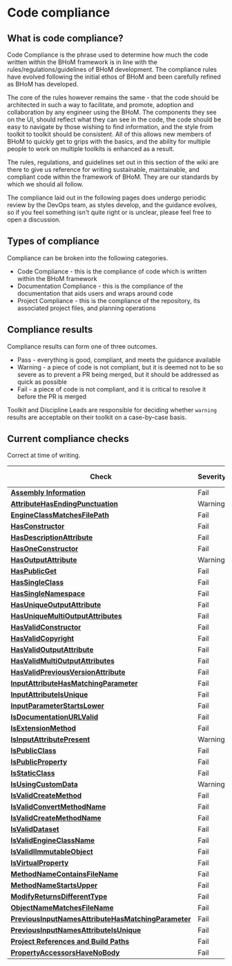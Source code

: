 # Code compliance

## What is code compliance?

Code Compliance is the phrase used to determine how much the code written within the BHoM framework is in line with the rules/regulations/guidelines of BHoM development. The compliance rules have evolved following the initial ethos of BHoM and been carefully refined as BHoM has developed.

The core of the rules however remains the same - that the code should be architected in such a way to facilitate, and promote, adoption and collaboration by any engineer using the BHoM. The components they see on the UI, should reflect what they can see in the code, the code should be easy to navigate by those wishing to find information, and the style from toolkit to toolkit should be consistent. All of this allows new members of BHoM to quickly get to grips with the basics, and the ability for multiple people to work on multiple toolkits is enhanced as a result.

The rules, regulations, and guidelines set out in this section of the wiki are there to give us reference for writing sustainable, maintainable, and compliant code within the framework of BHoM. They are our standards by which we should all follow.

The compliance laid out in the following pages does undergo periodic review by the DevOps team, as styles develop, and the guidance evolves, so if you feel something isn't quite right or is unclear, please feel free to open a discussion.

## Types of compliance

Compliance can be broken into the following categories.

 - Code Compliance - this is the compliance of code which is written within the BHoM framework
 - Documentation Compliance - this is the compliance of the documentation that aids users and wraps around code
 - Project Compliance - this is the compliance of the repository, its associated project files, and planning operations

## Compliance results

Compliance results can form one of three outcomes.

 - Pass - everything is good, compliant, and meets the guidance available
 - Warning - a piece of code is not compliant, but it is deemed not to be so severe as to prevent a PR being merged, but it should be addressed as quick as possible
 - Fail - a piece of code is not compliant, and it is critical to resolve it before the PR is merged

Toolkit and Discipline Leads are responsible for deciding whether `warning` results are acceptable on their toolkit on a case-by-case basis.

## Current compliance checks

Correct at time of writing.

| Check  | Severity | Compliance Type | 
| ------------- | ------------- | ------------- |
| [**Assembly Information**](/documentation/DevOps/Code%20Compliance%20and%20CI/Compliance%20Checks/AssemblyInfo-compliance) | Fail | Project |
| [**AttributeHasEndingPunctuation**](Compliance%20Checks/AttributeHasEndingPunctuation) | Warning | Documentation |
| [**EngineClassMatchesFilePath**](Compliance%20Checks/EngineClassMatchesFilePath) | Fail | Code |
| [**HasConstructor**](Compliance%20Checks/HasConstructor) | Fail | Code |
| [**HasDescriptionAttribute**](Compliance%20Checks/HasDescriptionAttribute) | Fail | Documentation |
| [**HasOneConstructor**](Compliance%20Checks/HasOneConstructor) | Fail | Code |
| [**HasOutputAttribute**](Compliance%20Checks/HasOutputAttribute) | Warning | Documentation |
| [**HasPublicGet**](Compliance%20Checks/HasPublicGet) | Fail | Code |
| [**HasSingleClass**](Compliance%20Checks/HasSingleClass) | Fail | Code |
| [**HasSingleNamespace**](Compliance%20Checks/HasSingleNamespace) | Fail | Code |
| [**HasUniqueOutputAttribute**](Compliance%20Checks/HasUniqueOutputAttribute) | Fail | Documentation |
| [**HasUniqueMultiOutputAttributes**](Compliance%20Checks/HasUniqueMultiOutputAttributes) | Fail | Documentation |
| [**HasValidConstructor**](Compliance%20Checks/HasValidConstructor) | Fail | Code |
| [**HasValidCopyright**](Compliance%20Checks/HasValidCopyright) | Fail | Copyright |
| [**HasValidOutputAttribute**](Compliance%20Checks/HasValidOutputAttribute) | Fail | Documentation |
| [**HasValidMultiOutputAttributes**](Compliance%20Checks/HasValidMultiOutputAttributes) | Fail | Documentation |
| [**HasValidPreviousVersionAttribute**](Compliance%20Checks/HasValidPreviousVersionAttribute) | Fail | Documentation |
| [**InputAttributeHasMatchingParameter**](Compliance%20Checks/InputAttributeHasMatchingParameter) | Fail | Documentation |
| [**InputAttributeIsUnique**](Compliance%20Checks/InputAttributeIsUnique) | Fail | Documentation |
| [**InputParameterStartsLower**](Compliance%20Checks/InputParameterStartsLower) | Fail | Code |
| [**IsDocumentationURLValid**](Compliance%20Checks/IsDocumentationURLValid) | Fail | Documentation |
| [**IsExtensionMethod**](Compliance%20Checks/IsExtensionMethod) | Fail | Code |
| [**IsInputAttributePresent**](Compliance%20Checks/IsInputAttributePresent) | Warning | Documentation |
| [**IsPublicClass**](Compliance%20Checks/IsPublicClass) | Fail | Code |
| [**IsPublicProperty**](Compliance%20Checks/IsPublicProperty) | Fail | Code |
| [**IsStaticClass**](Compliance%20Checks/IsStaticClass) | Fail | Code |
| [**IsUsingCustomData**](Compliance%20Checks/IsUsingCustomData) | Warning | Code |
| [**IsValidCreateMethod**](Compliance%20Checks/IsValidCreateMethod) | Fail | Code |
| [**IsValidConvertMethodName**](Compliance%20Checks/IsValidConvertMethodName) | Fail | Code |
| [**IsValidCreateMethodName**](Compliance%20Checks/IsValidCreateMethodName) | Fail | Code |
| [**IsValidDataset**](Compliance%20Checks/IsValidDataset) | Fail | Dataset |
| [**IsValidEngineClassName**](Compliance%20Checks/IsValidEngineClassName) | Fail | Code |
| [**IsValidIImmutableObject**](Compliance%20Checks/IsValidIImmutableObject) | Fail | Code |
| [**IsVirtualProperty**](Compliance%20Checks/IsVirtualProperty) | Fail | Code |
| [**MethodNameContainsFileName**](Compliance%20Checks/MethodNameContainsFileName) | Fail | Code |
| [**MethodNameStartsUpper**](Compliance%20Checks/MethodNameStartsUpper) | Fail | Code |
| [**ModifyReturnsDifferentType**](Compliance%20Checks/ModifyReturnsDifferentType) | Fail | Code |
| [**ObjectNameMatchesFileName**](Compliance%20Checks/ObjectNameMatchesFileName) | Fail | Code |
| [**PreviousInputNamesAttributeHasMatchingParameter**](Compliance%20Checks/PreviousInputNamesAttributeHasMatchingParameter) | Fail | Documentation |
| [**PreviousInputNamesAttributeIsUnique**](Compliance%20Checks/PreviousInputNamesAttributeIsUnique) | Fail | Documentation |
| [**Project References and Build Paths**](Compliance%20Checks/Project-References-and-Build-Paths) | Fail | Project |
| [**PropertyAccessorsHaveNoBody**](Compliance%20Checks/PropertyAccessorsHaveNoBody) | Fail | Code |
